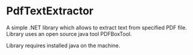 # PdfTextExtractor

A simple .NET library which allows to extract text from specified PDF file. Library uses an open source java tool PDFBoxTool. 

Library requires installed java on the machine.
